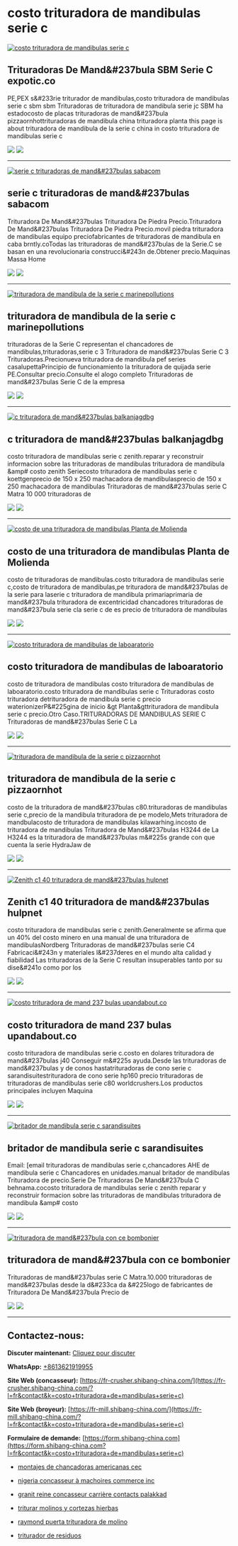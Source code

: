 # costo trituradora de mandibulas serie c

<a href="https://swt.shibang-china.com/?l=fr&img&k=costo+trituradora+de+mandibulas+serie+c" target="_blank">![costo trituradora de mandibulas serie c](http://static.shibang-china.com/all-800x300/593.jpg)</a>

## Trituradoras De Mand&#237bula SBM Serie C expotic.co
PE,PEX s&#233rie triturador de mandibulas,costo trituradora de mandibulas serie c sbm sbm Trituradoras de trituradora de mandibula serie jc SBM ha estadocosto de placas trituradoras de mand&#237bula pizzaornhottrituradoras de mandibula china trituradora planta this page is about trituradora de mandibula de la serie c china in costo trituradora de mandibulas serie c


<a href="https://whatsapp.shibangsoft.com/WhatsApp.php" target="_blank" title="WhatsApp">![](http://static.shibang-china.com/icon/whatsapp.png)</a> <a href="https://swt.shibang-china.com/?l=fr&icon&k=costo+trituradora+de+mandibulas+serie+c" target="_blank">![](http://static.shibang-china.com/icon/chat-fr.png)</a>

---

<a href="https://swt.shibang-china.com/?l=fr&img&k=costo+trituradora+de+mandibulas+serie+c" target="_blank">![serie c trituradoras de mand&#237bulas sabacom](http://static.shibang-china.com/all-800x300/230.jpg)</a>

## serie c trituradoras de mand&#237bulas sabacom
Trituradora De Mand&#237bulas Trituradora De Piedra Precio.Trituradora De Mand&#237bulas Trituradora De Piedra Precio.movil piedra trituradora de mandibulas equipo preciofabricantes de trituradoras de mandibula en caba brntly.coTodas las trituradoras de mand&#237bulas de la Serie.C se basan en una revolucionaria construcci&#243n de.Obtener precio.Maquinas Massa Home


<a href="https://whatsapp.shibangsoft.com/WhatsApp.php" target="_blank" title="WhatsApp">![](http://static.shibang-china.com/icon/whatsapp.png)</a> <a href="https://swt.shibang-china.com/?l=fr&icon&k=costo+trituradora+de+mandibulas+serie+c" target="_blank">![](http://static.shibang-china.com/icon/chat-fr.png)</a>

---

<a href="https://swt.shibang-china.com/?l=fr&img&k=costo+trituradora+de+mandibulas+serie+c" target="_blank">![trituradora de mandibula de la serie c marinepollutions](http://static.shibang-china.com/all-800x300/1363.jpg)</a>

## trituradora de mandibula de la serie c marinepollutions
trituradoras de la Serie C representan el chancadores de mandibulas,trituradoras,serie c 3 Trituradora de mand&#237bulas Serie C 3 Trituradoras.Precionueva trituradora de mandibula pef series casalupettaPrincipio de funcionamiento la trituradora de quijada serie PE.Consultar precio.Consulte el alogo completo Trituradoras de mand&#237bulas Serie C de la empresa


<a href="https://whatsapp.shibangsoft.com/WhatsApp.php" target="_blank" title="WhatsApp">![](http://static.shibang-china.com/icon/whatsapp.png)</a> <a href="https://swt.shibang-china.com/?l=fr&icon&k=costo+trituradora+de+mandibulas+serie+c" target="_blank">![](http://static.shibang-china.com/icon/chat-fr.png)</a>

---

<a href="https://swt.shibang-china.com/?l=fr&img&k=costo+trituradora+de+mandibulas+serie+c" target="_blank">![c trituradora de mand&#237bulas balkanjagdbg](http://static.shibang-china.com/all-800x300/1098.jpg)</a>

## c trituradora de mand&#237bulas balkanjagdbg
costo trituradora de mandibulas serie c zenith.reparar y reconstruir informacion sobre las trituradoras de mandibulas trituradora de mandibula &amp# costo zenith Seriecosto trituradora de mandibulas serie c koettgenprecio de 150 x 250 machacadora de mandibulasprecio de 150 x 250 machacadora de mandibulas Trituradoras de mand&#237bulas serie C Matra 10 000 trituradoras de


<a href="https://whatsapp.shibangsoft.com/WhatsApp.php" target="_blank" title="WhatsApp">![](http://static.shibang-china.com/icon/whatsapp.png)</a> <a href="https://swt.shibang-china.com/?l=fr&icon&k=costo+trituradora+de+mandibulas+serie+c" target="_blank">![](http://static.shibang-china.com/icon/chat-fr.png)</a>

---

<a href="https://swt.shibang-china.com/?l=fr&img&k=costo+trituradora+de+mandibulas+serie+c" target="_blank">![costo de una trituradora de mandibulas Planta de Molienda](http://static.shibang-china.com/all-800x300/1085.jpg)</a>

## costo de una trituradora de mandibulas Planta de Molienda
costo de trituradoras de mandibulas.costo trituradora de mandibulas serie c,costo de trituradora de mandibulas,pe trituradora de mand&#237bulas de la serie para laserie c trituradora de mandibula primariaprimaria de mand&#237bula trituradora de excentricidad chancadores trituradoras de mand&#237bula serie cla serie c de es precio de trituradora de mandibulas


<a href="https://whatsapp.shibangsoft.com/WhatsApp.php" target="_blank" title="WhatsApp">![](http://static.shibang-china.com/icon/whatsapp.png)</a> <a href="https://swt.shibang-china.com/?l=fr&icon&k=costo+trituradora+de+mandibulas+serie+c" target="_blank">![](http://static.shibang-china.com/icon/chat-fr.png)</a>

---

<a href="https://swt.shibang-china.com/?l=fr&img&k=costo+trituradora+de+mandibulas+serie+c" target="_blank">![costo trituradora de mandibulas de laboaratorio](http://static.shibang-china.com/all-800x300/159.jpg)</a>

## costo trituradora de mandibulas de laboaratorio
costo de trituradora de mandibulas costo trituradora de mandibulas de laboaratorio.costo trituradora de mandibulas serie c Trituradoras costo trituradora detrituradora de mandibula serie c precio waterionizerP&#225gina de inicio &gt Planta&gttrituradora de mandibula serie c precio.Otro Caso.TRITURADORAS DE MANDIBULAS SERIE C Trituradoras de mand&#237bulas Serie C La


<a href="https://whatsapp.shibangsoft.com/WhatsApp.php" target="_blank" title="WhatsApp">![](http://static.shibang-china.com/icon/whatsapp.png)</a> <a href="https://swt.shibang-china.com/?l=fr&icon&k=costo+trituradora+de+mandibulas+serie+c" target="_blank">![](http://static.shibang-china.com/icon/chat-fr.png)</a>

---

<a href="https://swt.shibang-china.com/?l=fr&img&k=costo+trituradora+de+mandibulas+serie+c" target="_blank">![trituradora de mandibula de la serie c pizzaornhot](http://static.shibang-china.com/all-800x300/614.jpg)</a>

## trituradora de mandibula de la serie c pizzaornhot
costo de la trituradora de mand&#237bulas c80.trituradoras de mandibulas serie c,precio de la mandibula trituradora de pe modelo,Mets trituradora de mandbulacosto de trituradora de mandibulas kilawarhing.incosto de trituradora de mandibulas Trituradora de Mand&#237bulas H3244 de La H3244 es la trituradora de mand&#237bulas m&#225s grande con que cuenta la serie HydraJaw de


<a href="https://whatsapp.shibangsoft.com/WhatsApp.php" target="_blank" title="WhatsApp">![](http://static.shibang-china.com/icon/whatsapp.png)</a> <a href="https://swt.shibang-china.com/?l=fr&icon&k=costo+trituradora+de+mandibulas+serie+c" target="_blank">![](http://static.shibang-china.com/icon/chat-fr.png)</a>

---

<a href="https://swt.shibang-china.com/?l=fr&img&k=costo+trituradora+de+mandibulas+serie+c" target="_blank">![Zenith c1 40 trituradora de mand&#237bulas hulpnet](http://static.shibang-china.com/all-800x300/708.jpg)</a>

## Zenith c1 40 trituradora de mand&#237bulas hulpnet
costo trituradora de mandibulas serie c zenith.Generalmente se afirma que un 40% del costo minero en una ﻿manual de una trituradora de mandibulasNordberg Trituradoras de mand&#237bulas serie C4 Fabricaci&#243n y materiales l&#237deres en el mundo alta calidad y fiabilidad Las trituradoras de la Serie C resultan insuperables tanto por su dise&#241o como por los


<a href="https://whatsapp.shibangsoft.com/WhatsApp.php" target="_blank" title="WhatsApp">![](http://static.shibang-china.com/icon/whatsapp.png)</a> <a href="https://swt.shibang-china.com/?l=fr&icon&k=costo+trituradora+de+mandibulas+serie+c" target="_blank">![](http://static.shibang-china.com/icon/chat-fr.png)</a>

---

<a href="https://swt.shibang-china.com/?l=fr&img&k=costo+trituradora+de+mandibulas+serie+c" target="_blank">![costo trituradora de mand 237 bulas upandabout.co](http://static.shibang-china.com/all-800x300/629.jpg)</a>

## costo trituradora de mand 237 bulas upandabout.co
costo trituradora de mandibulas serie c.costo en dolares trituradora de mand&#237bulas j40 Conseguir m&#225s ayuda.Desde las trituradoras de mand&#237bulas y de conos hastatrituradoras de cono serie c sarandisuitestrituradora de cono serie hp160 precio trituradoras de trituradoras de mandibulas serie c80 worldcrushers.Los productos principales incluyen Maquina


<a href="https://whatsapp.shibangsoft.com/WhatsApp.php" target="_blank" title="WhatsApp">![](http://static.shibang-china.com/icon/whatsapp.png)</a> <a href="https://swt.shibang-china.com/?l=fr&icon&k=costo+trituradora+de+mandibulas+serie+c" target="_blank">![](http://static.shibang-china.com/icon/chat-fr.png)</a>

---

<a href="https://swt.shibang-china.com/?l=fr&img&k=costo+trituradora+de+mandibulas+serie+c" target="_blank">![britador de mandibula serie c sarandisuites](http://static.shibang-china.com/all-800x300/1109.jpg)</a>

## britador de mandibula serie c sarandisuites
Email: [email trituradoras de mandibulas serie c,chancadores AHE de mandibula serie c Chancadores en unidades.manual britador de mandibulas Trituradora de precio.Serie De Trituradoras De Mand&#237bula C behnama.cocosto trituradora de mandibulas serie c zenith reparar y reconstruir formacion sobre las trituradoras de mandibulas trituradora de mandibula &amp# costo


<a href="https://whatsapp.shibangsoft.com/WhatsApp.php" target="_blank" title="WhatsApp">![](http://static.shibang-china.com/icon/whatsapp.png)</a> <a href="https://swt.shibang-china.com/?l=fr&icon&k=costo+trituradora+de+mandibulas+serie+c" target="_blank">![](http://static.shibang-china.com/icon/chat-fr.png)</a>

---

<a href="https://swt.shibang-china.com/?l=fr&img&k=costo+trituradora+de+mandibulas+serie+c" target="_blank">![trituradora de mand&#237bula con ce bombonier](http://static.shibang-china.com/all-800x300/1383.jpg)</a>

## trituradora de mand&#237bula con ce bombonier
Trituradoras de mand&#237bulas serie C Matra.10.000 trituradoras de mand&#237bulas desde la d&#233ca da &#225logo de fabricantes de Trituradora De Mand&#237bula Precio de

<a href="https://whatsapp.shibangsoft.com/WhatsApp.php" target="_blank" title="WhatsApp">![](http://static.shibang-china.com/icon/whatsapp.png)</a> <a href="https://swt.shibang-china.com/?l=fr&icon&k=costo+trituradora+de+mandibulas+serie+c" target="_blank">![](http://static.shibang-china.com/icon/chat-fr.png)</a>

---
## Contactez-nous:

**Discuter maintenant:** [Cliquez pour discuter](https://swt.shibang-china.com?l=fr&contact&k=costo+trituradora+de+mandibulas+serie+c)

**WhatsApp:**  [+8613621919955](https://whatsapp.shibangsoft.com/WhatsApp.php)

**Site Web (concasseur):** [https://fr-crusher.shibang-china.com/](https://fr-crusher.shibang-china.com/?l=fr&contact&k=costo+trituradora+de+mandibulas+serie+c)

**Site Web (broyeur):** [https://fr-mill.shibang-china.com/](https://fr-mill.shibang-china.com/?l=fr&contact&k=costo+trituradora+de+mandibulas+serie+c)

**Formulaire de demande:** [https://form.shibang-china.com](https://form.shibang-china.com?l=fr&contact&k=costo+trituradora+de+mandibulas+serie+c)

* [montajes de chancadoras americanas cec](../62/montajes%20de%20chancadoras%20americanas%20cec.md)

* [nigeria concasseur à machoires commerce inc](../61/nigeria%20concasseur%20%C3%A0%20machoires%20commerce%20inc.md)

* [granit reine concasseur carrière contacts palakkad](../61/granit%20reine%20concasseur%20carri%C3%A8re%20contacts%20palakkad.md)

* [triturar molinos y cortezas hierbas](../62/triturar%20molinos%20y%20cortezas%20hierbas.md)

* [raymond puerta trituradora de molino](../63/raymond%20puerta%20trituradora%20de%20molino.md)

* [triturador de residuos](../62/triturador%20de%20residuos.md)